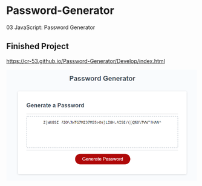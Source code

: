 # Password-Generator
03 JavaScript: Password Generator

## Finished Project

https://cr-53.github.io/Password-Generator/Develop/index.html

![](Assets\password-generator.png)

